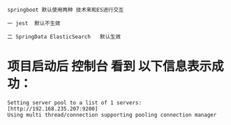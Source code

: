     springboot 默认使用两种 技术来和ES进行交互
    
    一 jest  默认不生效
    
    二 SpringData ElasticSearch   默认生效
    
    
    
# 项目启动后 控制台 看到 以下信息表示成功：
    Setting server pool to a list of 1 servers: [http://192.168.235.207:9200]
    Using multi thread/connection supporting pooling connection manager